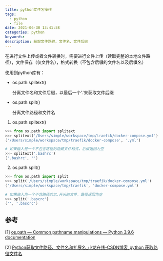 ```yaml
---
title: python文件名操作
tags:
  - python
  - file
date: 2021-06-30 13:41:58
categories: python
keywords:
description: 获取文件路径、文件名、文件后缀
---
```


在进行文件上传或者文件转换时，需要进行文件上传（读取完整的本地文件路径），文件保存（仅文件名），格式转换（不包含后缀的文件名以及后缀名）



使用到python库有：

* os.path.splitext()

  分离文件名和文件后缀，以最后一个'.'来获取文件后缀

* os.path.split()

  分离文件路径和文件名



1. os.path.splitext()

```python
>>> from os.path import splitext
>>> splitext('/Users/simple/workspace/tmp/traefik/docker-compose.yml')
('/Users/simple/workspace/tmp/traefik/docker-compose', '.yml')

# 如果输入是一个不包含路径的隐藏文件格式，后缀返回为空
>>> splitext('.bashrc')
('.bashrc', '')
```

2. os.path.split()

```python
>>> from os.path import split
>>> split('/Users/simple/workspace/tmp/traefik/docker-compose.yml')
('/Users/simple/workspace/tmp/traefik', 'docker-compose.yml')

# 如果输入为一个不含路径的以.开头的文件，路径返回为空
>>> split('.bascrc')
('', '.bascrc')
```



## 参考

[1] [os.path — Common pathname manipulations — Python 3.9.6 documentation](https://docs.python.org/3/library/os.path.html)

[2] [Python获取文件路径、文件名和扩展名_小龙在线-CSDN博客_python 获取路径文件名](https://blog.csdn.net/lilongsy/article/details/99853925)



